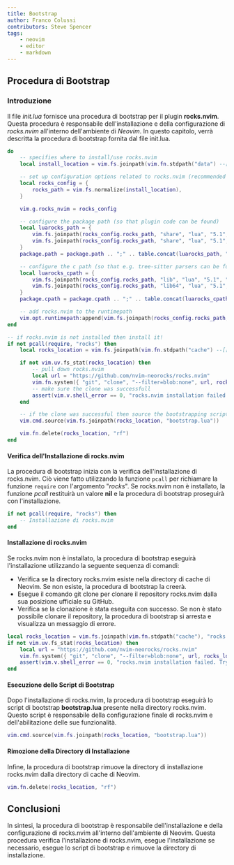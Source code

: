 ```yaml
---
title: Bootstrap
author: Franco Colussi
contributors: Steve Spencer
tags:
    - neovim
    - editor
    - markdown
---
```

<!-- vale off -->

## Procedura di Bootstrap

### Introduzione

Il file *init.lua* fornisce una procedura di bootstrap per il plugin **rocks.nvim**. Questa procedura è responsabile dell'installazione e della configurazione di *rocks.nvim* all'interno dell'ambiente di *Neovim*. In questo capitolo, verrà descritta la procedura di bootstrap fornita dal file init.lua.

```lua title="rocks.nvim bootstrap" linenums="4"
do
    -- specifies where to install/use rocks.nvim
    local install_location = vim.fs.joinpath(vim.fn.stdpath("data") --[[@as string]], "rocks")

    -- set up configuration options related to rocks.nvim (recommended to leave as default)
    local rocks_config = {
        rocks_path = vim.fs.normalize(install_location),
    }

    vim.g.rocks_nvim = rocks_config

    -- configure the package path (so that plugin code can be found)
    local luarocks_path = {
        vim.fs.joinpath(rocks_config.rocks_path, "share", "lua", "5.1", "?.lua"),
        vim.fs.joinpath(rocks_config.rocks_path, "share", "lua", "5.1", "?", "init.lua"),
    }
    package.path = package.path .. ";" .. table.concat(luarocks_path, ";")

    -- configure the c path (so that e.g. tree-sitter parsers can be found)
    local luarocks_cpath = {
        vim.fs.joinpath(rocks_config.rocks_path, "lib", "lua", "5.1", "?.so"),
        vim.fs.joinpath(rocks_config.rocks_path, "lib64", "lua", "5.1", "?.so"),
    }
    package.cpath = package.cpath .. ";" .. table.concat(luarocks_cpath, ";")

    -- add rocks.nvim to the runtimepath
    vim.opt.runtimepath:append(vim.fs.joinpath(rocks_config.rocks_path, "lib", "luarocks", "rocks-5.1", "rocks.nvim", "*"))
end

-- if rocks.nvim is not installed then install it!
if not pcall(require, "rocks") then
    local rocks_location = vim.fs.joinpath(vim.fn.stdpath("cache") --[[@as string]], "rocks.nvim")

    if not vim.uv.fs_stat(rocks_location) then
        -- pull down rocks.nvim
        local url = "https://github.com/nvim-neorocks/rocks.nvim"
        vim.fn.system({ "git", "clone", "--filter=blob:none", url, rocks_location })
        -- make sure the clone was successfull
        assert(vim.v.shell_error == 0, "rocks.nvim installation failed. try exiting and re-entering Neovim!")
    end

    -- if the clone was successful then source the bootstrapping script
    vim.cmd.source(vim.fs.joinpath(rocks_location, "bootstrap.lua"))

    vim.fn.delete(rocks_location, "rf")
end
```

#### Verifica dell'Installazione di rocks.nvim

La procedura di bootstrap inizia con la verifica dell'installazione di rocks.nvim. Ciò viene fatto utilizzando la funzione `pcall` per richiamare la funzione `require` con l'argomento "*rocks*". Se rocks.nvim non è installato, la funzione *pcall* restituirà un valore **nil** e la procedura di bootstrap proseguirà con l'installazione.

```lua
if not pcall(require, "rocks") then
    -- Installazione di rocks.nvim
end
```

#### Installazione di rocks.nvim

Se rocks.nvim non è installato, la procedura di bootstrap eseguirà l'installazione utilizzando la seguente sequenza di comandi:

* Verifica se la directory rocks.nvim esiste nella directory di cache di Neovim. Se non esiste, la procedura di bootstrap la creerà.
* Esegue il comando git clone per clonare il repository rocks.nvim dalla sua posizione ufficiale su GitHub.
* Verifica se la clonazione è stata eseguita con successo. Se non è stato possibile clonare il repository, la procedura di bootstrap si arresta e visualizza un messaggio di errore.

```lua
local rocks_location = vim.fs.joinpath(vim.fn.stdpath("cache"), "rocks.nvim")
if not vim.uv.fs_stat(rocks_location) then
    local url = "https://github.com/nvim-neorocks/rocks.nvim"
    vim.fn.system({ "git", "clone", "--filter=blob:none", url, rocks_location })
    assert(vim.v.shell_error == 0, "rocks.nvim installation failed. Try exiting and re-entering Neovim!")
end
```

#### Esecuzione dello Script di Bootstrap

Dopo l'installazione di rocks.nvim, la procedura di bootstrap eseguirà lo script di bootstrap **bootstrap.lua** presente nella directory rocks.nvim. Questo script è responsabile della configurazione finale di rocks.nvim e dell'abilitazione delle sue funzionalità.

```lua
vim.cmd.source(vim.fs.joinpath(rocks_location, "bootstrap.lua"))
```

#### Rimozione della Directory di Installazione

Infine, la procedura di bootstrap rimuove la directory di installazione rocks.nvim dalla directory di cache di Neovim.

```lua
vim.fn.delete(rocks_location, "rf")
```

## Conclusioni

In sintesi, la procedura di bootstrap è responsabile dell'installazione e della configurazione di rocks.nvim all'interno dell'ambiente di Neovim. Questa procedura verifica l'installazione di rocks.nvim, esegue l'installazione se necessario, esegue lo script di bootstrap e rimuove la directory di installazione.

